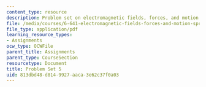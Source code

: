 ```yaml
---
content_type: resource
description: Problem set on electromagnetic fields, forces, and motion.
file: /media/courses/6-641-electromagnetic-fields-forces-and-motion-spring-2005/813dbd48d8149927aaca3e62c37f0a03_ps5sp05.pdf
file_type: application/pdf
learning_resource_types:
- Assignments
ocw_type: OCWFile
parent_title: Assignments
parent_type: CourseSection
resourcetype: Document
title: Problem Set 5
uid: 813dbd48-d814-9927-aaca-3e62c37f0a03
---
```

